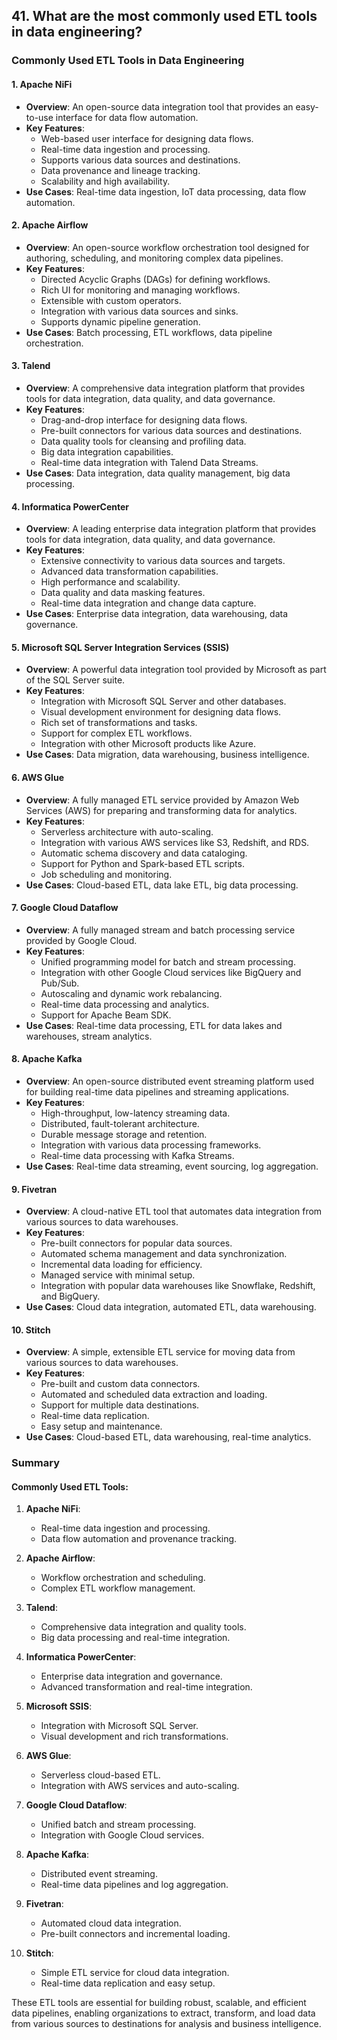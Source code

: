 ## 41. What are the most commonly used ETL tools in data engineering?


### Commonly Used ETL Tools in Data Engineering

#### 1. Apache NiFi
- **Overview**: An open-source data integration tool that provides an easy-to-use interface for data flow automation.
- **Key Features**:
  - Web-based user interface for designing data flows.
  - Real-time data ingestion and processing.
  - Supports various data sources and destinations.
  - Data provenance and lineage tracking.
  - Scalability and high availability.
- **Use Cases**: Real-time data ingestion, IoT data processing, data flow automation.

#### 2. Apache Airflow
- **Overview**: An open-source workflow orchestration tool designed for authoring, scheduling, and monitoring complex data pipelines.
- **Key Features**:
  - Directed Acyclic Graphs (DAGs) for defining workflows.
  - Rich UI for monitoring and managing workflows.
  - Extensible with custom operators.
  - Integration with various data sources and sinks.
  - Supports dynamic pipeline generation.
- **Use Cases**: Batch processing, ETL workflows, data pipeline orchestration.

#### 3. Talend
- **Overview**: A comprehensive data integration platform that provides tools for data integration, data quality, and data governance.
- **Key Features**:
  - Drag-and-drop interface for designing data flows.
  - Pre-built connectors for various data sources and destinations.
  - Data quality tools for cleansing and profiling data.
  - Big data integration capabilities.
  - Real-time data integration with Talend Data Streams.
- **Use Cases**: Data integration, data quality management, big data processing.

#### 4. Informatica PowerCenter
- **Overview**: A leading enterprise data integration platform that provides tools for data integration, data quality, and data governance.
- **Key Features**:
  - Extensive connectivity to various data sources and targets.
  - Advanced data transformation capabilities.
  - High performance and scalability.
  - Data quality and data masking features.
  - Real-time data integration and change data capture.
- **Use Cases**: Enterprise data integration, data warehousing, data governance.

#### 5. Microsoft SQL Server Integration Services (SSIS)
- **Overview**: A powerful data integration tool provided by Microsoft as part of the SQL Server suite.
- **Key Features**:
  - Integration with Microsoft SQL Server and other databases.
  - Visual development environment for designing data flows.
  - Rich set of transformations and tasks.
  - Support for complex ETL workflows.
  - Integration with other Microsoft products like Azure.
- **Use Cases**: Data migration, data warehousing, business intelligence.

#### 6. AWS Glue
- **Overview**: A fully managed ETL service provided by Amazon Web Services (AWS) for preparing and transforming data for analytics.
- **Key Features**:
  - Serverless architecture with auto-scaling.
  - Integration with various AWS services like S3, Redshift, and RDS.
  - Automatic schema discovery and data cataloging.
  - Support for Python and Spark-based ETL scripts.
  - Job scheduling and monitoring.
- **Use Cases**: Cloud-based ETL, data lake ETL, big data processing.

#### 7. Google Cloud Dataflow
- **Overview**: A fully managed stream and batch processing service provided by Google Cloud.
- **Key Features**:
  - Unified programming model for batch and stream processing.
  - Integration with other Google Cloud services like BigQuery and Pub/Sub.
  - Autoscaling and dynamic work rebalancing.
  - Real-time data processing and analytics.
  - Support for Apache Beam SDK.
- **Use Cases**: Real-time data processing, ETL for data lakes and warehouses, stream analytics.

#### 8. Apache Kafka
- **Overview**: An open-source distributed event streaming platform used for building real-time data pipelines and streaming applications.
- **Key Features**:
  - High-throughput, low-latency streaming data.
  - Distributed, fault-tolerant architecture.
  - Durable message storage and retention.
  - Integration with various data processing frameworks.
  - Real-time data processing with Kafka Streams.
- **Use Cases**: Real-time data streaming, event sourcing, log aggregation.

#### 9. Fivetran
- **Overview**: A cloud-native ETL tool that automates data integration from various sources to data warehouses.
- **Key Features**:
  - Pre-built connectors for popular data sources.
  - Automated schema management and data synchronization.
  - Incremental data loading for efficiency.
  - Managed service with minimal setup.
  - Integration with popular data warehouses like Snowflake, Redshift, and BigQuery.
- **Use Cases**: Cloud data integration, automated ETL, data warehousing.

#### 10. Stitch
- **Overview**: A simple, extensible ETL service for moving data from various sources to data warehouses.
- **Key Features**:
  - Pre-built and custom data connectors.
  - Automated and scheduled data extraction and loading.
  - Support for multiple data destinations.
  - Real-time data replication.
  - Easy setup and maintenance.
- **Use Cases**: Cloud-based ETL, data warehousing, real-time analytics.

### Summary

#### Commonly Used ETL Tools:

1. **Apache NiFi**:
   - Real-time data ingestion and processing.
   - Data flow automation and provenance tracking.

2. **Apache Airflow**:
   - Workflow orchestration and scheduling.
   - Complex ETL workflow management.

3. **Talend**:
   - Comprehensive data integration and quality tools.
   - Big data processing and real-time integration.

4. **Informatica PowerCenter**:
   - Enterprise data integration and governance.
   - Advanced transformation and real-time integration.

5. **Microsoft SSIS**:
   - Integration with Microsoft SQL Server.
   - Visual development and rich transformations.

6. **AWS Glue**:
   - Serverless cloud-based ETL.
   - Integration with AWS services and auto-scaling.

7. **Google Cloud Dataflow**:
   - Unified batch and stream processing.
   - Integration with Google Cloud services.

8. **Apache Kafka**:
   - Distributed event streaming.
   - Real-time data pipelines and log aggregation.

9. **Fivetran**:
   - Automated cloud data integration.
   - Pre-built connectors and incremental loading.

10. **Stitch**:
    - Simple ETL service for cloud data integration.
    - Real-time data replication and easy setup.

These ETL tools are essential for building robust, scalable, and efficient data pipelines, enabling organizations to extract, transform, and load data from various sources to destinations for analysis and business intelligence.